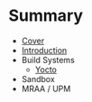 # Summary

* [Cover](README.md)
* [Introduction](documentation/Introduction.md)
* Build Systems
   * [Yocto](documentation/Yocto.md)
* Sandbox
* MRAA / UPM


